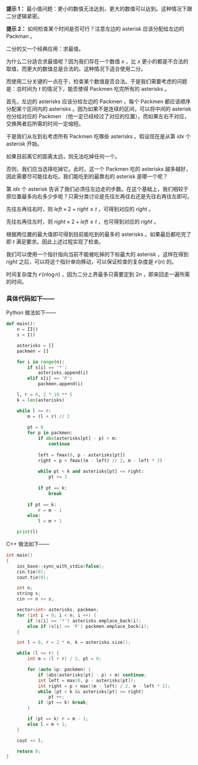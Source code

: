 **提示 1：** 最小值问题：更小的数值无法达到，更大的数值可以达到。这种情况下跟二分逻辑紧密。

**提示 2：** 如何检查某个时间是否可行？注意左边的 asterisk 应该分配给左边的 Packman 。

二分的又一个经典应用：求最值。

为什么二分适合求最值呢？因为我们存在一个数值 $x$ ，比 $x$ 更小的都是不合法的取值，而更大的数值总是合法的。这种情况下适合使用二分。

而使用二分关键的一点在于，检查某个数值是否合法。于是我们需要考虑的问题是：总时间为 $t$ 的情况下，能否使得 Packmen 吃完所有的 asterisks 。

首先，左边的 asterisks 应该分给左边的 Packmen ，每个 Packmen 都应该顺序分配某个区间内的 asterisks 。因为如果不是连续的区间，可以将中间的 asterisk 也分给对应的 Packmen （他一定已经经过了对应的位置），而如果左右不对应，交换两者后所需的时间一定缩短。

于是我们从左到右考虑所有 Packmen 吃哪些 asterisks 。假设现在是从第 $idx$ 个 asterisk 开始。

如果目前离它的距离太远，则无法吃掉任何一个。

否则，我们应当选择吃掉它。此时，这一个 Packmen 吃的 asterisks 越多越好，因此需要尽可能往右吃。我们能吃到的最靠右的 asterisk 是哪一个呢？

第 $idx$ 个 asterisk 告诉了我们必须往左边走的步数。在这个基础上，我们相较于原位置最多向右多少步呢？只需分类讨论是先往左再往右还是先往右再往左即可。

先往左再往右时，则 $left\times 2 + right\leq t$ ，可得到对应的 $right$ 。

先往右再往左时，则 $right\times 2 + left\leq t$ ，也可得到对应的 $right$ 。

根据两位置的最大值即可得到目前能吃到的最多的 asterisks 。如果最后都吃完了即 $t$ 满足要求。因此上述过程实现了检查。

我们可以使用一个指针指向当前不能被吃掉的下标最大的 asterisk ，这样在得到 $right$ 之后，可以将这个指针单向移动，可以保证检查的复杂度是 $\mathcal{O}(n)$ 的。

时间复杂度为 $\mathcal{O}(n\log n)$ ，因为二分上界最多只需要定到 $2n$ ，即来回走一遍所需的时间。

### 具体代码如下——

Python 做法如下——

```Python []
def main():
    n = II()
    s = I()

    asterisks = []
    packmen = []

    for i in range(n):
        if s[i] == '*':
            asterisks.append(i)
        elif s[i] == 'P':
            packmen.append(i)

    l, r = 0, 2 * 10 ** 5
    k = len(asterisks)

    while l <= r:
        m = (l + r) // 2
        
        pt = 0
        for p in packmen:
            if abs(asterisks[pt] - p) > m:
                continue
            
            left = fmax(0, p - asterisks[pt])
            right = p + fmax((m - left) // 2, m - left * 2)
            
            while pt < k and asterisks[pt] <= right:
                pt += 1
            
            if pt == k:
                break
        
        if pt == k:
            r = m - 1
        else:
            l = m + 1

    print(l)
```

C++ 做法如下——

```cpp []
int main()
{
    ios_base::sync_with_stdio(false);
    cin.tie(0);
    cout.tie(0);

    int n;
    string s;
    cin >> n >> s;

    vector<int> asterisks, packmen;
    for (int i = 0; i < n; i ++) {
        if (s[i] == '*') asterisks.emplace_back(i);
        else if (s[i] == 'P') packmen.emplace_back(i);
    }

    int l = 0, r = 2 * n, k = asterisks.size();

    while (l <= r) {
        int m = (l + r) / 2, pt = 0;

        for (auto &p: packmen) {
            if (abs(asterisks[pt] - p) > m) continue;
            int left = max(0, p - asterisks[pt]);
            int right = p + max((m - left) / 2, m - left * 2);
            while (pt < k && asterisks[pt] <= right)
                pt ++;
            if (pt == k) break;
        }

        if (pt == k) r = m - 1;
        else l = m + 1;
    }

    cout << l;

    return 0;
}
```